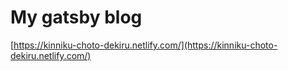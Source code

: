 # My gatsby blog

[https://kinniku-choto-dekiru.netlify.com/](https://kinniku-choto-dekiru.netlify.com/)

